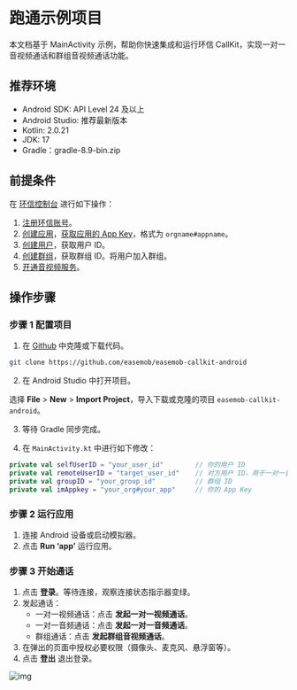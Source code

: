 # 跑通示例项目

本文档基于 MainActivity 示例，帮助你快速集成和运行环信 CallKit，实现一对一音视频通话和群组音视频通话功能。

## 推荐环境

- Android SDK: API Level 24 及以上
- Android Studio: 推荐最新版本
- Kotlin: 2.0.21
- JDK: 17
- Gradle：gradle-8.9-bin.zip

## 前提条件

在 [环信控制台](https://console.easemob.com/user/login) 进行如下操作：
1. [注册环信账号](https://doc.easemob.com/product/console/account_register.html#注册账号)。
2. [创建应用](https://doc.easemob.com/product/console/app_create.html)，[获取应用的 App Key](https://doc.easemob.com/product/console/app_manage.html#获取应用凭证)，格式为 `orgname#appname`。
3. [创建用户](https://doc.easemob.com/product/console/operation_user.html#创建用户)，获取用户 ID。
4. [创建群组](https://doc.easemob.com/product/console/operation_group.html#创建群组)，获取群组 ID。将用户加入群组。
5. [开通音视频服务](https://doc.easemob.com/product_activation.html)。

## 操作步骤

### 步骤 1 配置项目 

1. 在 [Github](https://github.com/easemob/easemob-callkit-android) 中克隆或下载代码。

```bash
git clone https://github.com/easemob/easemob-callkit-android 
```

2. 在 Android Studio 中打开项目。

选择 **File** > **New** > **Import Project**，导入下载或克隆的项目 `easemob-callkit-android`。

3. 等待 Gradle 同步完成。

4. 在 `MainActivity.kt` 中进行如下修改：

```kotlin
private val selfUserID = "your_user_id"        // 你的用户 ID
private val remoteUserID = "target_user_id"    // 对方用户 ID，用于一对一音视频通话
private val groupID = "your_group_id"          // 群组 ID
private val imAppkey = "your_org#your_app"     // 你的 App Key
```
### 步骤 2 运行应用

1. 连接 Android 设备或启动模拟器。
2. 点击 **Run ‘app’** 运行应用。

### 步骤 3 开始通话

1. 点击 **登录**。等待连接，观察连接状态指示器变绿。
2. 发起通话：
   - 一对一视频通话：点击 **发起一对一视频通话**。
   - 一对一音频通话：点击 **发起一对一音频通话**。
   - 群组通话：点击 **发起群组音视频通话**。
3. 在弹出的页面中授权必要权限（摄像头、麦克风、悬浮窗等）。
4. 点击 **登出** 退出登录。

![img](https://github.com/easemob/easemob-doc/tree/doc-v2/docs/.vuepress/public/images/callkit/android/project_runthrough.png)

